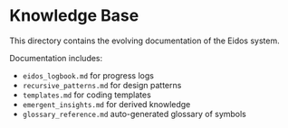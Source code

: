 # Knowledge Base
This directory contains the evolving documentation of the Eidos system.

Documentation includes:
- `eidos_logbook.md` for progress logs
- `recursive_patterns.md` for design patterns
- `templates.md` for coding templates
- `emergent_insights.md` for derived knowledge
- `glossary_reference.md` auto-generated glossary of symbols
